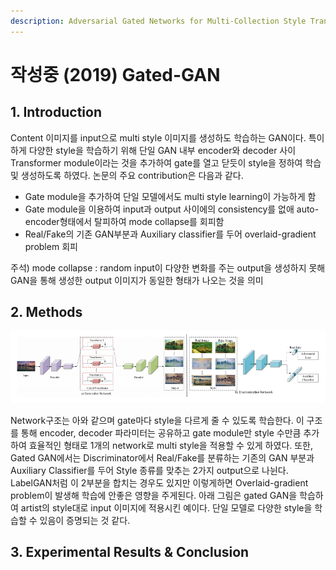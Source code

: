 ```yaml
---
description: Adversarial Gated Networks for Multi-Collection Style Transfer
---
```


# 작성중 \(2019\) Gated-GAN

## 1. Introduction

Content 이미지를 input으로 multi style 이미지를 생성하도 학습하는 GAN이다. 특이하게 다양한 style을 학습하기 위해 단일 GAN 내부 encoder와 decoder 사이 Transformer module이라는 것을 추가하여 gate를 열고 닫듯이 style을 정하여 학습 및 생성하도록 하였다. 논문의 주요 contribution은 다음과 같다.

* Gate module을 추가하여 단일 모델에서도 multi style learning이 가능하게 함
* Gate module을 이용하여 input과 output 사이에의 consistency를 없애 auto-encoder형태에서 탈피하여 mode collapse를 회피함
* Real/Fake의 기존 GAN부분과 Auxiliary classifier를 두어 overlaid-gradient problem 회피

주석\) mode collapse : random input이 다양한 변화를 주는 output을 생성하지 못해 GAN을 통해 생성한 output 이미지가 동일한 형태가 나오는 것을 의미

## 2. Methods

![](../../.gitbook/assets/screenshot-from-2020-03-03-18-59-41.png)

Network구조는 아와 같으며 gate마다 style을 다르게 줄 수 있도록 학습한다. 이 구조를 통해 encoder, decoder 파라미터는 공유하고 gate module만 style 수만큼 추가하여 효율적인 형태로 1개의 network로 multi style을 적용할 수 있게 하였다. 또한, Gated GAN에서는 Discriminator에서 Real/Fake를 분류하는 기존의 GAN 부분과 Auxiliary Classifier를 두어 Style 종류를 맞추는 2가지 output으로 나뉜다. LabelGAN처럼 이 2부분을 합치는 경우도 있지만 이렇게하면 Overlaid-gradient problem이 발생해 학습에 안좋은 영향을 주게된다. 아래 그림은 gated GAN을 학습하여 artist의 style대로 input 이미지에 적용시킨 예이다. 단일 모델로 다양한 style을 학습할 수 있음이 증명되는 것 같다.



## 3. Experimental Results & Conclusion

